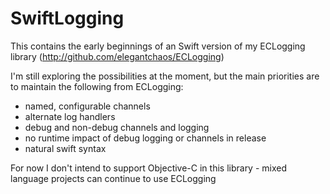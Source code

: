 SwiftLogging
============

This contains the early beginnings of an Swift version of my ECLogging library (http://github.com/elegantchaos/ECLogging)

I'm still exploring the possibilities at the moment, but the main priorities are to maintain the following from ECLogging:

- named, configurable channels
- alternate log handlers
- debug and non-debug channels and logging
- no runtime impact of debug logging or channels in release
- natural swift syntax

For now I don't intend to support Objective-C in this library - mixed language projects can continue to use ECLogging
